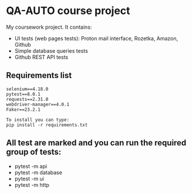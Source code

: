 # QA-AUTO course project

My coursework project. It contains:
- UI tests (web pages tests): Proton mail interface, Rozetka, Amazon, Github
- Simple database queries tests
- Github REST API tests

## Requirements list
```
selenium==4.18.0
pytest==8.0.1
requests==2.31.0
webdriver-manager==4.0.1
Faker==23.2.1

To install you can type:
pip install -r requirements.txt
```

## All test are marked and you can run the required group of tests:
- pytest -m api
- pytest -m database
- pytest -m ui
- pytest -m http
